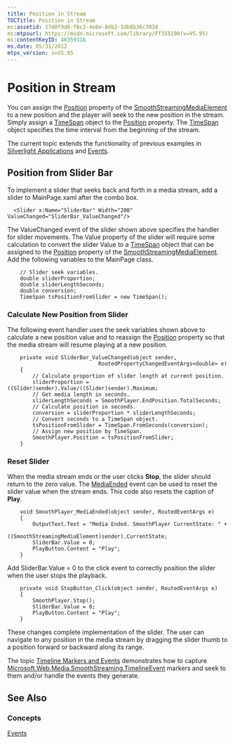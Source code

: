 ```yaml
---
title: Position in Stream
TOCTitle: Position in Stream
ms:assetid: 17d0f9d6-f8c2-4e8e-8db2-1db8b36c3834
ms:mtpsurl: https://msdn.microsoft.com/library/Ff355190(v=VS.95)
ms:contentKeyID: 46359316
ms.date: 05/31/2012
mtps_version: v=VS.95
---
```


# Position in Stream

You can assign the [Position](smoothstreamingmediaelement-position-property-microsoft-web-media-smoothstreaming_1.md) property of the [SmoothStreamingMediaElement](smoothstreamingmediaelement-class-microsoft-web-media-smoothstreaming_1.md) to a new position and the player will seek to the new position in the stream. Simply assign a [TimeSpan](https://msdn.microsoft.com/library/269ew577\(v=vs.95\)) object to the [Position](smoothstreamingmediaelement-position-property-microsoft-web-media-smoothstreaming_1.md) property. The [TimeSpan](https://go.microsoft.com/fwlink/?linkid=181852) object specifies the time interval from the beginning of the stream.

The current topic extends the functionality of previous examples in [Silverlight Applications](silverlight-applications.md) and [Events](events.md).

## Position from Slider Bar

To implement a slider that seeks back and forth in a media stream, add a slider to MainPage.xaml after the combo box.

``` 
  <Slider x:Name="SliderBar" Width="200" ValueChanged="SliderBar_ValueChanged"/>
```

The ValueChanged event of the slider shown above specifies the handler for slider movements. The Value property of the slider will require some calculation to convert the slider Value to a [TimeSpan](https://go.microsoft.com/fwlink/?linkid=181852) object that can be assigned to the [Position](smoothstreamingmediaelement-position-property-microsoft-web-media-smoothstreaming_1.md) property of the [SmoothStreamingMediaElement](smoothstreamingmediaelement-class-microsoft-web-media-smoothstreaming_1.md). Add the following variables to the MainPage class.

``` 
    // Slider seek variables.
    double sliderProportion;
    double sliderLengthSeconds;
    double conversion;
    TimeSpan tsPositionFromSlider = new TimeSpan();
```

### Calculate New Position from Slider

The following event handler uses the seek variables shown above to calculate a new position value and to reassign the [Position](smoothstreamingmediaelement-position-property-microsoft-web-media-smoothstreaming_1.md) property so that the media stream will resume playing at a new position.

``` 
    private void SliderBar_ValueChanged(object sender,
                             RoutedPropertyChangedEventArgs<double> e)
    {
        // Calculate proportion of slider length at current position.
        sliderProportion =  ((Slider)sender).Value/((Slider)sender).Maximum;
        // Get media length in seconds.
        sliderLengthSeconds = SmoothPlayer.EndPosition.TotalSeconds;
        // Calculate position in seconds.
        conversion = sliderProportion * sliderLengthSeconds;
        // Convert seconds to a TimeSpan object.
        tsPositionFromSlider = TimeSpan.FromSeconds(conversion);
        // Assign new position by TimeSpan.
        SmoothPlayer.Position = tsPositionFromSlider;
    }
```

### Reset Slider

When the media stream ends or the user clicks **Stop**, the slider should return to the zero value. The [MediaEnded](smoothstreamingmediaelement-mediaended-event-microsoft-web-media-smoothstreaming_1.md) event can be used to reset the slider value when the stream ends. This code also resets the caption of **Play**.

``` 
    void SmoothPlayer_MediaEnded(object sender, RoutedEventArgs e)
    {
        OutputText.Text = "Media Ended. SmoothPlayer CurrentState: " +
                    ((SmoothStreamingMediaElement)sender).CurrentState;
        SliderBar.Value = 0;
        PlayButton.Content = "Play";
    }
```

Add SliderBar.Value = 0 to the click event to correctly position the slider when the user stops the playback.

``` 
    private void StopButton_Click(object sender, RoutedEventArgs e)
    {
        SmoothPlayer.Stop();
        SliderBar.Value = 0;
        PlayButton.Content = "Play";
    }
```

These changes complete implementation of the slider. The user can navigate to any position in the media stream by dragging the slider thumb to a position forward or backward along its range.

The topic [Timeline Markers and Events](timeline-markers-and-events.md) demonstrates how to capture [Microsoft.Web.Media.SmoothStreaming.TimelineEvent](https://msdn.microsoft.com/library/ee532619\(v=vs.95\)) markers and seek to them and/or handle the events they generate.

## See Also

### Concepts

[Events](events.md)

